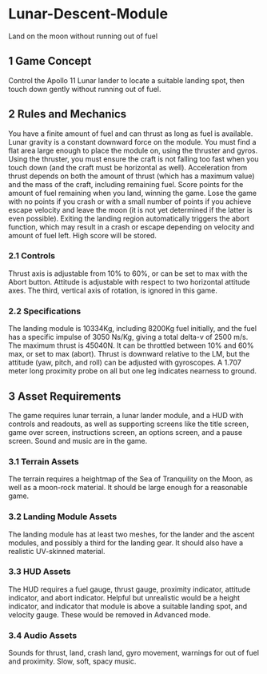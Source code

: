 # Lunar-Descent-Module
Land on the moon without running out of fuel

## 1 Game Concept

Control the Apollo 11 Lunar lander to locate a suitable landing spot, then touch
down gently without running out of fuel.

## 2 Rules and Mechanics

You have a finite amount of fuel and can thrust as long as fuel is available. Lunar
gravity is a constant downward force on the module. You must find a flat area
large enough to place the module on, using the thruster and gyros. Using the
thruster, you must ensure the craft is not falling too fast when you touch down
(and the craft must be horizontal as well). Acceleration from thrust depends on
both the amount of thrust (which has a maximum value) and the mass of the
craft, including remaining fuel. Score points for the amount of fuel remaining
when you land, winning the game. Lose the game with no points if you crash or
with a small number of points if you achieve escape velocity and leave the moon
(it is not yet determined if the latter is even possible). Exiting the landing region
automatically triggers the abort function, which may result in a crash or escape
depending on velocity and amount of fuel left. High score will be stored.

### 2.1 Controls

Thrust axis is adjustable from 10% to 60%, or can be set to max with the Abort
button. Attitude is adjustable with respect to two horizontal attitude axes. The
third, vertical axis of rotation, is ignored in this game.

### 2.2 Specifications

The landing module is 10334Kg, including 8200Kg fuel initially, and the fuel has a
specific impulse of 3050 Ns/Kg, giving a total delta-v of 2500 m/s. The maximum
thrust is 45040N. It can be throttled between 10% and 60% max, or set to max
(abort). Thrust is downward relative to the LM, but the attitude (yaw, pitch, and
roll) can be adjusted with gyroscopes. A 1.707 meter long proximity probe on all
but one leg indicates nearness to ground.

## 3 Asset Requirements

The game requires lunar terrain, a lunar lander module, and a HUD with controls
and readouts, as well as supporting screens like the title screen, game over
screen, instructions screen, an options screen, and a pause screen. Sound and
music are in the game.

### 3.1 Terrain Assets

The terrain requires a heightmap of the Sea of Tranquility on the Moon, as well as
a moon-rock material. It should be large enough for a reasonable game.

### 3.2 Landing Module Assets

The landing module has at least two meshes, for the lander and the ascent
modules, and possibly a third for the landing gear. It should also have a realistic
UV-skinned material.

### 3.3 HUD Assets

The HUD requires a fuel gauge, thrust gauge, proximity indicator, attitude
indicator, and abort indicator.
Helpful but unrealistic would be a height indicator, and indicator that module is
above a suitable landing spot, and velocity gauge. These would be removed in
Advanced mode.

### 3.4 Audio Assets

Sounds for thrust, land, crash land, gyro movement, warnings for out of fuel and
proximity. Slow, soft, spacy music.
